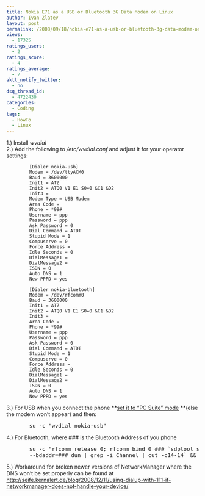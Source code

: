 ```yaml
---
title: Nokia E71 as a USB or Bluetooth 3G Data Modem on Linux
author: Ivan Zlatev
layout: post
permalink: /2008/09/18/nokia-e71-as-a-usb-or-bluetooth-3g-data-modem-on-linux/
views:
  - 17325
ratings_users:
  - 2
ratings_score:
  - 4
ratings_average:
  - 2
aktt_notify_twitter:
  - no
dsq_thread_id:
  - 4722430
categories:
  - Coding
tags:
  - HowTo
  - Linux
---
```

1.) Install *wvdial*  
2.) Add the following to */etc/wvdial.conf* and adjust it for your operator settings:

<pre style="padding-left: 60px;"><code>[Dialer nokia-usb]
Modem = /dev/ttyACM0
Baud = 3600000
Init1 = ATZ
Init2 = ATQ0 V1 E1 S0=0 &C1 &D2
Init3 =
Modem Type = USB Modem
Area Code =
Phone = *99#
Username = ppp
Password = ppp
Ask Password = 0
Dial Command = ATDT
Stupid Mode = 1
Compuserve = 0
Force Address =
Idle Seconds = 0
DialMessage1 =
DialMessage2 =
ISDN = 0
Auto DNS = 1
New PPPD = yes

[Dialer nokia-bluetooth]
Modem = /dev/rfcomm0
Baud = 3600000
Init1 = ATZ
Init2 = ATQ0 V1 E1 S0=0 &C1 &D2
Init3 =
Area Code =
Phone = *99#
Username = ppp
Password = ppp
Ask Password = 0
Dial Command = ATDT
Stupid Mode = 1
Compuserve = 0
Force Address =
Idle Seconds = 0
DialMessage1 =
DialMessage2 =
ISDN = 0
Auto DNS = 1
New PPPD = yes</code></pre>

3.) For USB when you connect the phone **<span style="text-decoration: underline;">set it to &#8220;PC Suite&#8221; mode</span> **(else the modem won&#8217;t appear) and then:

<pre style="padding-left: 60px;">su -c "wvdial nokia-usb"</pre>

4.) For Bluetooth, where ### is the Bluetooth Address of you phone

<pre style="padding-left: 60px;">su -c "rfcomm release 0; rfcomm bind 0 ### `sdptool search \
--bdaddr=### dun | grep -i Channel | cut -c14-14` && wvdial nokia-bluetooth"</pre>

5.) Workaround for broken newer versions of NetworkManager where the DNS won&#8217;t be set properly can be found at <http://seife.kernalert.de/blog/2008/12/11/using-dialup-with-111-if-networkmanager-does-not-handle-your-device/>